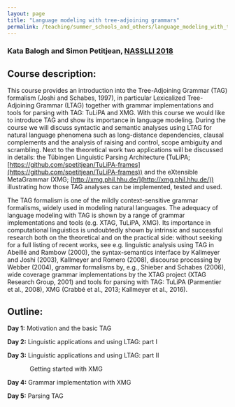```yaml
---
layout: page
title: "Language modeling with tree-adjoining grammars"
permalink: /teaching/summer_schools_and_others/language_modeling_with_tree_adjoining_grammars/
---
```


### Kata Balogh and Simon Petitjean, [NASSLLI 2018](https://www.cmu.edu/nasslli2018/)

## Course description:

This course provides an introduction into the Tree-Adjoining Grammar (TAG) formalism (Joshi and Schabes, 1997), in particular Lexicalized Tree-Adjoining Grammar (LTAG) together with grammar implementations and tools for parsing with TAG: TuLiPA and XMG. With this course we would like to introduce TAG and show its importance in language modeling. During the course we will discuss syntactic and semantic analyses using LTAG for natural language phenomena such as long-distance dependencies, clausal complements and the analysis of raising and control, scope ambiguity and scrambling. Next to the theoretical work two applications will be discussed in details: the Tübingen Linguistic Parsing Architecture (TuLiPA; [https://github.com/spetitjean/TuLiPA-frames](https://github.com/spetitjean/TuLiPA-frames)) and the eXtensible MetaGrammar (XMG; [http://xmg.phil.hhu.de/](http://xmg.phil.hhu.de/)) illustrating how those TAG analyses can be implemented, tested and used.

The TAG formalism is one of the mildly context-sensitive grammar formalisms, widely used in modeling natural languages. The adequacy of language modeling with TAG is shown by a range of grammar implementations and tools (e.g. XTAG, TuLiPA, XMG). Its importance in computational linguistics is undoubtedly shown by intrinsic and successful research both on the theoretical and on the practical side: without seeking for a full listing of recent works, see e.g. linguistic analysis using TAG in Abeillé and Rambow (2000), the syntax-semantics interface by Kallmeyer and Joshi (2003), Kallmeyer and Romero (2008), discourse processing by Webber (2004), grammar formalisms by, e.g., Shieber and Schabes (2006), wide coverage grammar implementations by the XTAG project (XTAG Research Group, 2001) and tools for parsing with TAG: TuLiPA (Parmentier et al., 2008), XMG (Crabbé et al., 2013; Kallmeyer et al., 2016).

## Outline:

**Day 1:** Motivation and the basic TAG

**Day 2:** Linguistic applications and using LTAG: part I

**Day 3:** Linguistic applications and using LTAG: part II

             Getting started with XMG

**Day 4:** Grammar implementation with XMG

**Day 5:** Parsing TAG
